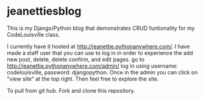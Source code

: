 # jeanettiesblog

This is my Django/Python blog that demonstrates CRUD funtionality for my CodeLouisville class. 

I currently have it hosted at http://jeanettie.pythonanywhere.com/. I have made a staff user that you can use to log in in order 
to experience the add new post, delete, delete confirm, and edit pages. go to http://jeanettie.pythonanywhere.com/admin/ log in using
username: codelouisville, password: djangopython. Once in the admin you can click on "view site" at the top right. Then feel free to explore 
the site.

To pull from git hub. Fork and clone this repository.
